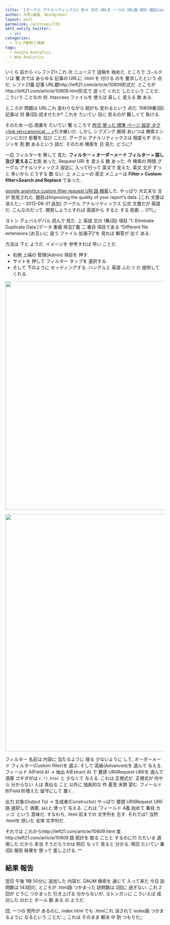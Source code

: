 ```yaml
---
title: '[グーグル アナルリティックス] 色々 犬の URLを 一つの URL路 統計 雑記(ex. /asdf.html を /asdf 路 雑記)'
author: 녹풍(綠風, Windgreen)
layout: post
permalink: /archives/738
aktt_notify_twitter:
  - yes
categories:
  - ウェブ解析と検索
tags:
  - Google Analytics
  - Web Analytics
---
```

いくら 前から <レフト21>これ 次 ニュースで 送稿を 始めた. ところで ゴ−ルテリは 蟹 次では あらゆる 記事の URLに .html を 付ける のを 要求したという 点だ. レフト21義 記事 URL銀http://left21.com/article/10809形式だ. ところがhttp://left21.com/article/10809.html形式で 送って くれと したという ことだ. こういう ことなの 何 .htaccess ファイルを 使えば 易しく 変える 数 ある.

ところが 問題は URLこれ 変わりながら 統計も 変わるという 点だ. 10809番(回) 記事は 何 番(回) 読ませたか? これを たいてい 目に 見るのが 難しくて 負ける.

そのため 一応 措置を たいてい 蟹 ところで <a title="[リンク] 標準 ページ 設定, link rel=canonical" target="_top" href="http://mytory.local/archives/2184">昨日 使った 標準 ページ 設定 タグ <link rel=canonical &#8230; ></a>引き継いだ. しかし シブズング 腕球 あいつは 検索エンジンにだけ 影響を 竝び ことだ. グーグル アナルリティックスは 相変らず ポルジッを 割 数 あるという 話だ. そのため 検索を 日 見た. どうに?

一応 フィルターを 察して 見た. **フィルター > オーダーメード フィルター > 探し 及び 変えること**街 あった. Request URI を 変える 数 あった. 今 検索の 時間.グーグル アナルリティックス 設定に 入って行って 英文で 変えた. 英文 文が ずっと 多いから どうする 数 ない. 上 メニューの 英文 メニューは **Filter > Custom filter>Search and Replace** であった.

<a target="_top" href="http://www.google.co.kr/search?sourceid=chrome&ie=UTF-8&q=javascript+requestURI#pq=javascript+requesturi&hl=ko&cp=39&gs_id=ar&xhr=t&q=google+analytics+custom+filter+request+URI&pf=p&sclient=psy-ab&newwindow=1&source=hp&pbx=1&oq=google+analytics+custom+filter+request+URI&aq=f&aqi=&aql=&gs_sm=&gs_upl=&bav=on.2,or.r_gc.r_pw.r_cp.,cf.osb&fp=b2526321b7f52283&biw=1280&bih=675">google analytics custom filter request URI 路 検索</a>した. やっぱり 大丈夫な 文が 発見された. 題目はImproving the quality of your report&#8217;s data. [これ 文書は 消えた;; - 2012-08-31 追加] グーグル アナルリティックス 公式 文書だが 英語だ. こんなのだって. 開発しようとすれば 英語から すると する 悲劇 &#8230; OTL;;

ヨトン グェバルゲバル 読んで 見た. 上 英語 文の 1番(回) 項目 &#8220;1. Eliminate Duplicate Data [データ 重複 除去]&#8220;義 二 番目 項目である &#8220;Different file extensions [お互いに 違う ファイル 拡張子]&#8220;を 見れば 解答が 出て ある.

方法は 下と ようだ. イメージを 参考すれば 早い ことだ.

*   右側 上端の 管理(Admin) 項目を 押す.
*   サイトを 押して フィルター タップを 選択する.
*   そして 下のように セッティングする. ハングルと 英語 ふたつ だ 提供して くれる. 

<p style="text-align: center;">
  <img class="aligncenter" src="http://dl.dropbox.com/u/15546257/blog/mytory/ga-filter-english.png" alt="" height="722" width="692" />
</p>

<p style="text-align: center;">
  <img class="alignnone aligncenter" src="http://dl.dropbox.com/u/15546257/blog/mytory/ga-filter-korean.png" alt="" height="750" width="659" />
</p>

フィルター 名前は 内容に 当たるように 寝る 少ないように して, オーダーメード フィルター(Custom filter)を 選ぶ. そして 高級(Advanced)を 選んで 与える. フィールド A(Field A) -> 抽出 A(Extract A) で 要請 URI(Request URI)を 選んで 酒庫 ゴギダがは `(.*).html` と 少なくて 与える. これは 正規式だ. 正規式が 何やら 分からない 人は 真似る こと 以外に 独創的な 件 夏至 末期 望む. フィールド B(Field B)増えた 留守にして 置く.

出力 対象(Output To) -> 生成者(Constructor) やっぱり 要請 URI(Request URI)路 選択して 酒庫, `$A1`と 使って 与える. これは &#8216;フィールド A義 始めて 番目 カッコ&#8217; という 意味だ. すなわち, .html 前までの 文字列を 志す. それでは? 当然 .htmlを 除いた 全体 文字列だ.

それでは これからhttp://left21.com/article/10809.html 度http://left21.com/article/10809 路 統計を 取る ことと するのに(!) ただいま 適用した だから 本当 そうだろうかは 明日 なって 見ると 分かる. 明日 たいてい 番(回) 報告 結果を 使って 差し上げる. ^^

## 結果 報告

翌日 午後 1時 50分に 追加した 内容だ. DAUM 検索を 通じて 入って来た 今日 訪問数は 143回だ. ところが .html路 つかまった 訪問数は 2回に 過ぎない. これ 2回が どうに つかまった 引き上げる 分からないが, ヨトンガンに こういえば 成功した のだと ボール 数 ある の ようだ.

団, 一つの 短所が あるのに, index.html でも .htmlこれ 消されて index路 つかまるように なるという ことだ. ;; これは そのまま 解決 中 割 つもりだ;;